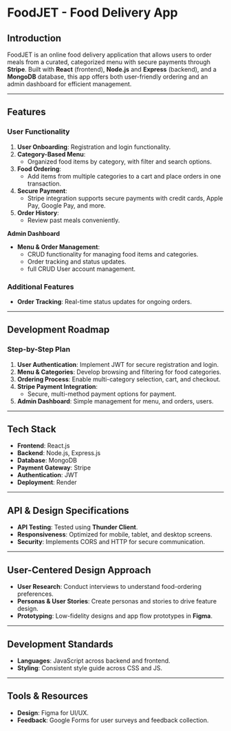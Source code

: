 
# FoodJET - Food Delivery App

## Introduction
FoodJET is an online food delivery application that allows users to order meals from a curated, categorized menu with secure payments through **Stripe**. Built with **React** (frontend), **Node.js** and **Express** (backend), and a **MongoDB** database, this app offers both user-friendly ordering and an admin dashboard for efficient management.

---

## Features

### User Functionality
1. **User Onboarding**: Registration and login functionality.
2. **Category-Based Menu**: 
   - Organized food items by category, with filter and search options.
3. **Food Ordering**: 
   - Add items from multiple categories to a cart and place orders in one transaction.
4. **Secure Payment**: 
   - Stripe integration supports secure payments with credit cards, Apple Pay, Google Pay, and more.
5. **Order History**: 
   - Review past meals conveniently.
   
**Admin Dashboard**

- **Menu & Order Management**:
  - CRUD functionality for managing food items and categories.
  - Order tracking and status updates.
  - full CRUD User account management.

### Additional Features
- **Order Tracking**: Real-time status updates for ongoing orders.

---

## Development Roadmap

### Step-by-Step Plan
1. **User Authentication**: Implement JWT for secure registration and login.
2. **Menu & Categories**: Develop browsing and filtering for food categories.
3. **Ordering Process**: Enable multi-category selection, cart, and checkout.
4. **Stripe Payment Integration**:
   - Secure, multi-method payment options for payment.
5. **Admin Dashboard**: Simple management for menu, and orders, users.

---

## Tech Stack

- **Frontend**: React.js
- **Backend**: Node.js, Express.js
- **Database**: MongoDB
- **Payment Gateway**: Stripe
- **Authentication**: JWT
- **Deployment**: Render

---
## API & Design Specifications

- **API Testing**: Tested using **Thunder Client**.
- **Responsiveness**: Optimized for mobile, tablet, and desktop screens.
- **Security**: Implements CORS and HTTP for secure communication.
  
---

## User-Centered Design Approach

- **User Research**: Conduct interviews to understand food-ordering preferences.
- **Personas & User Stories**: Create personas and stories to drive feature design.
- **Prototyping**: Low-fidelity designs and app flow prototypes in **Figma**.

---

## Development Standards

- **Languages**: JavaScript across backend and frontend.
- **Styling**: Consistent style guide across CSS and JS.

---

## Tools & Resources

- **Design**: Figma for UI/UX.
- **Feedback**: Google Forms for user surveys and feedback collection.


